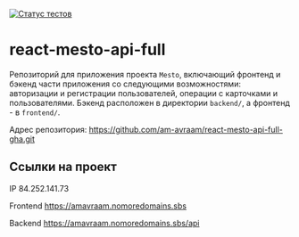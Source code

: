 [![Статус тестов](../../actions/workflows/tests.yml/badge.svg)](../../actions/workflows/tests.yml)

# react-mesto-api-full
Репозиторий для приложения проекта `Mesto`, включающий фронтенд и бэкенд части приложения со следующими возможностями: авторизации и регистрации пользователей, операции с карточками и пользователями. Бэкенд расположен в директории `backend/`, а фронтенд - в `frontend/`. 

Адрес репозитория: https://github.com/am-avraam/react-mesto-api-full-gha.git

## Ссылки на проект

IP 84.252.141.73

Frontend https://amavraam.nomoredomains.sbs

Backend https://amavraam.nomoredomains.sbs/api
